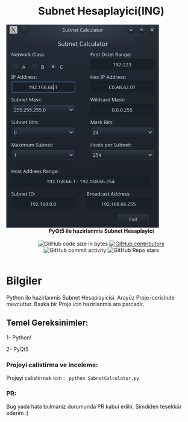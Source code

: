<h1 align="center">Subnet Hesaplayici(ING)</h1>
<img align="center" alt="Görünüm" src="IMG/Screenshot_20211017_170949.png" >
<div align="center">
  <strong>PyQt5 ile hazirlanmis Subnet Hesaplayici</strong>
</div>

<br />

<div align="center">
  <img alt="GitHub code size in bytes" src="https://img.shields.io/github/languages/code-size/Saizzou/SubnetCalculator">
  <a href="https://github.com/Saizzou/SubnetCalculator/graphs/contributors"><img alt="GitHub contributors" src="https://img.shields.io/github/contributors/Saizzou/SubnetCalculator"></a>
  <img alt="GitHub commit activity" src="https://img.shields.io/github/commit-activity/m/Saizzou/SubnetCalculator">
  <img alt="GitHub Repo stars" src="https://img.shields.io/github/stars/Saizzou/SubnetCalculator">
</div>

<br />

# Bilgiler
Python ile hazirlanmis Subnet Hesaplayicisi. Arayüz Proje icerisinde mevcuttur. Baska bir Proje icin hazirlanmis ara parcadir.

## Temel Gereksinimler:

1- Python!

2- PyQt5


### Projeyi calistirma ve inceleme:

Projeyi calistirmak icin :
``` python SubnetCalculator.py```


### PR:
Bug yada hata bulmaniz durumunda PR kabul edilir. Simdiden tesekkür ederim :)
